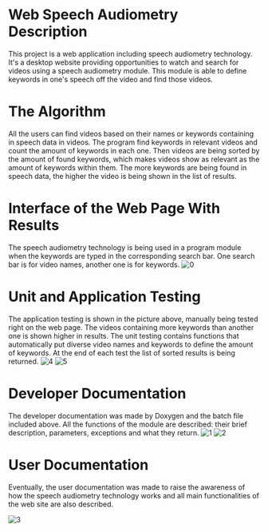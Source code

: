 # Web Speech Audiometry Description
This project is a web application including speech audiometry technology. It's a desktop website providing opportunities to watch and search for videos using a speech audiometry module.
This module is able to define keywords in one's speech off the video and find those videos.
# The Algorithm
All the users can find videos based on their names or keywords containing in speech data in videos. The program find keywords in relevant videos and count the amount of keywords in each one. Then videos are being sorted by the amount of found keywords, which makes videos show as relevant as the amount of keywords within them. The more keywords are being found in speech data, the higher the video is being shown in the list of results.
# Interface of the Web Page With Results
The speech audiometry technology is being used in a program module when the keywords are typed in the corresponding search bar. One search bar is for video names, another one is for keywords.
![0](https://github.com/darkswan19/WebAppDip/assets/91571026/fcd84455-f3eb-42e2-b2dc-0a7a92450d6c)
# Unit and Application Testing
The application testing is shown in the picture above, manually being tested right on the web page. The videos containing more keywords than another one is shown higher in results.
The unit testing contains functions that automatically put diverse video names and keywords to define the amount of keywords. At the end of each test the list of sorted results is being returned.
![4](https://github.com/darkswan19/WebAppDip/assets/91571026/483f8291-689d-407a-b4cd-6d48a819e933)
![5](https://github.com/darkswan19/WebAppDip/assets/91571026/af5ec2ba-3026-42fc-9cd8-65e14f926784)
# Developer Documentation
The developer documentation was made by Doxygen and the batch file included above.
All the functions of the module are described: their brief description, parameters, exceptions and what they return.
![1](https://github.com/darkswan19/WebAppDip/assets/91571026/78d3c010-d340-4f4c-9e4e-dfae500b478f)
![2](https://github.com/darkswan19/WebAppDip/assets/91571026/e722109a-6d17-4158-9263-b2e783a32a6f)
# User Documentation
Eventually, the user documentation was made to raise the awareness of how the speech audiometry technology works and all main functionalities of the web site are also described.

![3](https://github.com/darkswan19/WebAppDip/assets/91571026/f6b8c88a-b760-41d9-a1b2-8b92747d3f8e)
